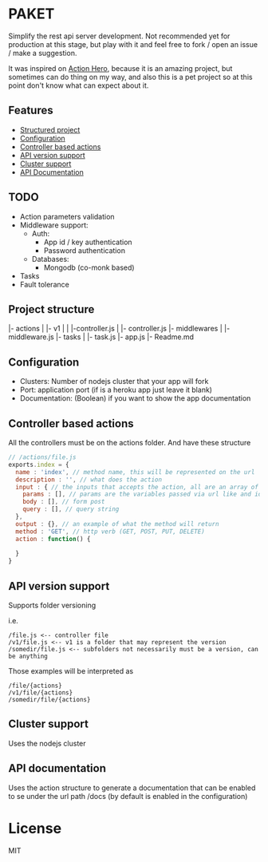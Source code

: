 # PAKET

Simplify the rest api server development. Not recommended yet for production at this stage, but play with it and feel free to fork / open an issue / make a suggestion.

It was inspired on [Action Hero](https://github.com/evantahler/actionHero), because it is an amazing project, but sometimes can do thing on my way, and also this is a pet project so at this point don't know what can expect about it.

## Features

- [Structured project](#structured-project)
- [Configuration](#configuration)
- [Controller based actions](#controller-based-actions)
- [API version support](#api-version-support)
- [Cluster support](#cluster-support)
- [API Documentation](#api-documentation)

## TODO

- Action parameters validation
- Middleware support:
  - Auth:
    - App id / key authentication
    - Password authentication
  - Databases:
    - Mongodb (co-monk based)
- Tasks
- Fault tolerance

### <a name="structured-project"></a>
## Project structure

|- actions
|   |- v1
|   |   |-controller.js
|   |- controller.js
|- middlewares
|   |- middleware.js
|- tasks
|   |- task.js
|- app.js
|- Readme.md

### <a name="configuration"></a>
## Configuration

- Clusters: Number of nodejs cluster that your app will fork
- Port: application port (if is a heroku app just leave it blank)
- Documentation: (Boolean) if you want to show the app documentation

### <a name="controller-based-actions"></a>
## Controller based actions

All the controllers must be on the actions folder. And have these structure

```javascript
// /actions/file.js
exports.index = {
  name : 'index', // method name, this will be represented on the url
  description : '', // what does the action
  input : { // the inputs that accepts the action, all are an array of objects with their validation if needed
    params : [], // params are the variables passed via url like and id (i.e. /path/:id => /path/1)
    body : [], // form post
    query : [], // query string
  },
  output : {}, // an example of what the method will return
  method : 'GET', // http verb (GET, POST, PUT, DELETE)
  action : function() {
    
  }
}
```

### <a name="api-version-support"></a>
## API version support

Supports folder versioning

i.e.

```
/file.js <-- controller file
/v1/file.js <-- v1 is a folder that may represent the version
/somedir/file.js <-- subfolders not necessarily must be a version, can be anything
```

Those examples will be interpreted as

```
/file/{actions}
/v1/file/{actions}
/somedir/file/{actions}
```

### <a name="cluster-support"></a>
## Cluster support

Uses the nodejs cluster

### <a name="api-documentation"></a>
## API documentation

Uses the action structure to generate a documentation that can be enabled to se under the url path /docs (by default is enabled in the configuration)

# License

  MIT